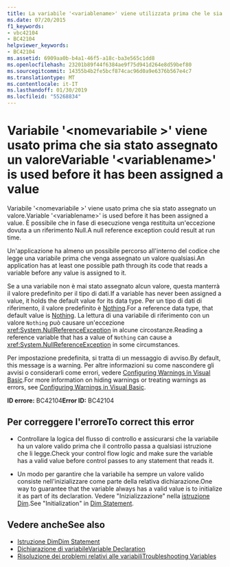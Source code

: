 ```yaml
---
title: La variabile '<variablename>' viene utilizzata prima che le sia stato assegnato un valore
ms.date: 07/20/2015
f1_keywords:
- vbc42104
- BC42104
helpviewer_keywords:
- BC42104
ms.assetid: 6909aa0b-b4a1-46f5-a18c-ba3e565c1dd8
ms.openlocfilehash: 23201b89f44f6384ae9f75d941d264e8d59bef80
ms.sourcegitcommit: 14355b4b2fe5bcf874cac96d0a9e6376b567e4c7
ms.translationtype: MT
ms.contentlocale: it-IT
ms.lasthandoff: 01/30/2019
ms.locfileid: "55268834"
---
```

# <a name="variable-variablename-is-used-before-it-has-been-assigned-a-value"></a><span data-ttu-id="85d93-102">Variabile '\<nomevariabile >' viene usato prima che sia stato assegnato un valore</span><span class="sxs-lookup"><span data-stu-id="85d93-102">Variable '\<variablename>' is used before it has been assigned a value</span></span>
<span data-ttu-id="85d93-103">Variabile '\<nomevariabile >' viene usato prima che sia stato assegnato un valore.</span><span class="sxs-lookup"><span data-stu-id="85d93-103">Variable '\<variablename>' is used before it has been assigned a value.</span></span> <span data-ttu-id="85d93-104">È possibile che in fase di esecuzione venga restituita un'eccezione dovuta a un riferimento Null.</span><span class="sxs-lookup"><span data-stu-id="85d93-104">A null reference exception could result at run time.</span></span>  
  
 <span data-ttu-id="85d93-105">Un'applicazione ha almeno un possibile percorso all'interno del codice che legge una variabile prima che venga assegnato un valore qualsiasi.</span><span class="sxs-lookup"><span data-stu-id="85d93-105">An application has at least one possible path through its code that reads a variable before any value is assigned to it.</span></span>  
  
 <span data-ttu-id="85d93-106">Se a una variabile non è mai stato assegnato alcun valore, questa manterrà il valore predefinito per il tipo di dati.</span><span class="sxs-lookup"><span data-stu-id="85d93-106">If a variable has never been assigned a value, it holds the default value for its data type.</span></span> <span data-ttu-id="85d93-107">Per un tipo di dati di riferimento, il valore predefinito è [Nothing](../../../visual-basic/language-reference/nothing.md).</span><span class="sxs-lookup"><span data-stu-id="85d93-107">For a reference data type, that default value is [Nothing](../../../visual-basic/language-reference/nothing.md).</span></span> <span data-ttu-id="85d93-108">La lettura di una variabile di riferimento con un valore `Nothing` può causare un'eccezione <xref:System.NullReferenceException> in alcune circostanze.</span><span class="sxs-lookup"><span data-stu-id="85d93-108">Reading a reference variable that has a value of `Nothing` can cause a <xref:System.NullReferenceException> in some circumstances.</span></span>  
  
 <span data-ttu-id="85d93-109">Per impostazione predefinita, si tratta di un messaggio di avviso.</span><span class="sxs-lookup"><span data-stu-id="85d93-109">By default, this message is a warning.</span></span> <span data-ttu-id="85d93-110">Per altre informazioni su come nascondere gli avvisi o considerarli come errori, vedere [Configuring Warnings in Visual Basic](/visualstudio/ide/configuring-warnings-in-visual-basic).</span><span class="sxs-lookup"><span data-stu-id="85d93-110">For more information on hiding warnings or treating warnings as errors, see [Configuring Warnings in Visual Basic](/visualstudio/ide/configuring-warnings-in-visual-basic).</span></span>  
  
 <span data-ttu-id="85d93-111">**ID errore:** BC42104</span><span class="sxs-lookup"><span data-stu-id="85d93-111">**Error ID:** BC42104</span></span>  
  
## <a name="to-correct-this-error"></a><span data-ttu-id="85d93-112">Per correggere l'errore</span><span class="sxs-lookup"><span data-stu-id="85d93-112">To correct this error</span></span>  
  
-   <span data-ttu-id="85d93-113">Controllare la logica del flusso di controllo e assicurarsi che la variabile ha un valore valido prima che il controllo passa a qualsiasi istruzione che li legge.</span><span class="sxs-lookup"><span data-stu-id="85d93-113">Check your control flow logic and make sure the variable has a valid value before control passes to any statement that reads it.</span></span>  
  
-   <span data-ttu-id="85d93-114">Un modo per garantire che la variabile ha sempre un valore valido consiste nell'inizializzare come parte della relativa dichiarazione.</span><span class="sxs-lookup"><span data-stu-id="85d93-114">One way to guarantee that the variable always has a valid value is to initialize it as part of its declaration.</span></span> <span data-ttu-id="85d93-115">Vedere "Inizializzazione" nella [istruzione Dim](../../../visual-basic/language-reference/statements/dim-statement.md).</span><span class="sxs-lookup"><span data-stu-id="85d93-115">See "Initialization" in [Dim Statement](../../../visual-basic/language-reference/statements/dim-statement.md).</span></span>  
  
## <a name="see-also"></a><span data-ttu-id="85d93-116">Vedere anche</span><span class="sxs-lookup"><span data-stu-id="85d93-116">See also</span></span>
- [<span data-ttu-id="85d93-117">Istruzione Dim</span><span class="sxs-lookup"><span data-stu-id="85d93-117">Dim Statement</span></span>](../../../visual-basic/language-reference/statements/dim-statement.md)
- [<span data-ttu-id="85d93-118">Dichiarazione di variabile</span><span class="sxs-lookup"><span data-stu-id="85d93-118">Variable Declaration</span></span>](../../../visual-basic/programming-guide/language-features/variables/variable-declaration.md)
- [<span data-ttu-id="85d93-119">Risoluzione dei problemi relativi alle variabili</span><span class="sxs-lookup"><span data-stu-id="85d93-119">Troubleshooting Variables</span></span>](../../../visual-basic/programming-guide/language-features/variables/troubleshooting-variables.md)

